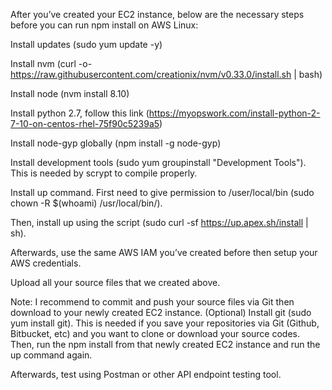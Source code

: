 After you’ve created your EC2 instance, below are the necessary steps before you can run npm install on AWS Linux:

Install updates (sudo yum update -y)

Install nvm (curl -o- https://raw.githubusercontent.com/creationix/nvm/v0.33.0/install.sh | bash)

Install node (nvm install 8.10)

Install python 2.7, follow this link (https://myopswork.com/install-python-2-7-10-on-centos-rhel-75f90c5239a5)

Install node-gyp globally (npm install -g node-gyp)

Install development tools (sudo yum groupinstall "Development Tools"). This is needed by scrypt to compile properly.

Install up command. First need to give permission to /user/local/bin (sudo chown -R $(whoami) /usr/local/bin/). 

Then, install up using the script (sudo curl -sf https://up.apex.sh/install | sh). 

Afterwards, use the same AWS IAM you’ve created before then setup your AWS credentials.

Upload all your source files that we created above. 

Note: I recommend to commit and push your source files via Git then download to your newly created EC2 instance.
(Optional) Install git (sudo yum install git). This is needed if you save your repositories via Git (Github, Bitbucket, etc) and you want to clone or download your source codes.
Then, run the npm install from that newly created EC2 instance and run the up command again.

Afterwards, test using Postman or other API endpoint testing tool.
